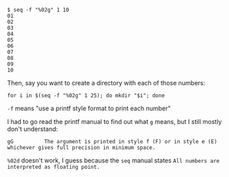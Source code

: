 ```
$ seq -f "%02g" 1 10
01
02
03
04
05
06
07
08
09
10
```

Then, say you want to create a directory with each of those numbers:

```
for i in $(seq -f "%02g" 1 25); do mkdir "$i"; done
```

`-f` means "use a printf style format to print each number"

I had to go read the printf manual to find out what `g` means, but I still mostly don't understand:

```
gG          The argument is printed in style f (F) or in style e (E) whichever gives full precision in minimum space.
```

`%02d` doesn't work, I guess because the `seq` manual states `All numbers are interpreted as floating point.`